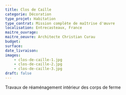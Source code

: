 ```yaml
---
title: Clos de Caille
categorie: Décoration
type_projet: Habitation
type_contrat: Mission complète de maîtrise d'œuvre
localisation: Entrecasteaux, France
maitre_ouvrage:
maitre_oeuvre: Architecte Christian Curau
budget:
surface:
date_livraison:
images:
    - clos-de-caille-1.jpg
    - clos-de-caille-2.jpg
    - clos-de-caille-3.jpg
draft: false
---
```

Travaux de réaménagement intérieur des corps de ferme